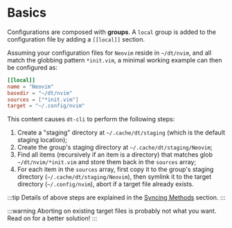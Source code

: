 # Basics

Configurations are composed with **groups**.  A `local` group is added to the
configuration file by adding a `[[local]]` section.

Assuming your configuration files for `Neovim` reside in `~/dt/nvim`, and all
match the globbing pattern `*init.vim`, a minimal working example can then be
configured as:

```toml
[[local]]
name = "Neovim"
basedir = "~/dt/nvim"
sources = ["*init.vim"]
target = "~/.config/nvim"
```

This content causes `dt-cli` to perform the following steps:

1. Create a "staging" directory at `~/.cache/dt/staging` (which is the default
   staging location);
2. Create the group's staging directory at `~/.cache/dt/staging/Neovim`;
3. Find all items (recursively if an item is a directory) that matches glob
   `~/dt/nvim/*init.vim` and store them back in the `sources` array;
4. For each item in the `sources` array, first copy it to the group's staging
   directory (`~/.cache/dt/staging/Neovim`), then symlink it to the target
   directory (`~/.config/nvim`), abort if a target file already exists.

:::tip
Details of above steps are explained in the [Syncing
Methods](03-syncing-methods) section.
:::

:::warning
Aborting on existing target files is probably not what you want.  Read on for
a better solution!
:::
